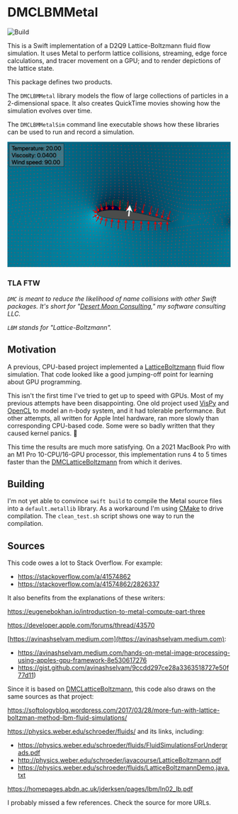 # DMCLBMMetal

![Build](https://github.com/mchapman87501/DMCLBMMetal/actions/workflows/swift_build_and_test_with_coverage.yml/badge.svg)

This is a Swift implementation of a D2Q9 Lattice-Boltzmann fluid flow simulation.  It uses Metal to perform lattice collisions, streaming, edge force calculations, and tracer movement on a GPU; and to render depictions of the lattice state.

This package defines two products.

The `DMCLBMMetal` library models the flow of large collections of particles in a 2-dimensional space.  It also  creates QuickTime movies showing how the simulation evolves over time.

The `DMCLBMMetalSim` command line executable shows how these libraries can be used to run and record a simulation.

![Movie Still](Docs/images/lbm_sim_frame.png)

### TLA FTW

*`DMC` is meant to reduce the likelihood of name collisions with other Swift packages.  It's short for "[Desert Moon Consulting](https://dmoonc.com)," my software consulting LLC.*

*`LBM` stands for "Lattice-Boltzmann".*

## Motivation

A previous, CPU-based project implemented a [LatticeBoltzmann](https://github.com/mchapman87501/DMCLatticeBoltzmann.git) fluid flow simulation.  That code looked like a good jumping-off point for learning about GPU programming.

This isn't the first time I've tried to get up to speed with GPUs.  Most of my previous attempts have been disappointing.  One old project used [VisPy](https://vispy.org) and [OpenCL](https://www.khronos.org/opencl/) to model an n-body system, and it had tolerable performance.  But other attempts, all written for Apple Intel hardware, ran more slowly than corresponding CPU-based code.  Some were so badly written that they caused kernel panics.  😬

This time the results are much more satisfying.  On a 2021 MacBook Pro with an M1 Pro 10-CPU/16-GPU processor, this implementation runs 4 to 5 times faster than the [DMCLatticeBoltzmann](https://github.com/mchapman87501/DMCLatticeBoltzmann.git) from which it derives.

## Building

I'm not yet able to convince `swift build` to compile the Metal source files into a `default.metallib` library.  As a workaround I'm using [CMake](https://cmake.org/) to drive compilation.  The `clean_test.sh` script shows one way to run the compilation.

## Sources

This code owes a lot to Stack Overflow.  For example:

* https://stackoverflow.com/a/41574862
* https://stackoverflow.com/a/41574862/2826337

It also benefits from the explanations of these writers:

https://eugenebokhan.io/introduction-to-metal-compute-part-three

https://developer.apple.com/forums/thread/43570

[https://avinashselvam.medium.com](https://avinashselvam.medium.com):

* https://avinashselvam.medium.com/hands-on-metal-image-processing-using-apples-gpu-framework-8e530617276
* https://gist.github.com/avinashselvam/9ccdd297ce28a3363518727e50f77d11)

Since it is based on [DMCLatticeBoltzmann](https://github.com/mchapman87501/DMCLatticeBoltzmann.git), this code also draws on the same sources as that project:

https://softologyblog.wordpress.com/2017/03/28/more-fun-with-lattice-boltzman-method-lbm-fluid-simulations/

https://physics.weber.edu/schroeder/fluids/ and its links, including:

* https://physics.weber.edu/schroeder/fluids/FluidSimulationsForUndergrads.pdf
* http://physics.weber.edu/schroeder/javacourse/LatticeBoltzmann.pdf
* https://physics.weber.edu/schroeder/fluids/LatticeBoltzmannDemo.java.txt

https://homepages.abdn.ac.uk/jderksen/pages/lbm/ln02_lb.pdf


I probably missed a few references.  Check the source for more URLs.

